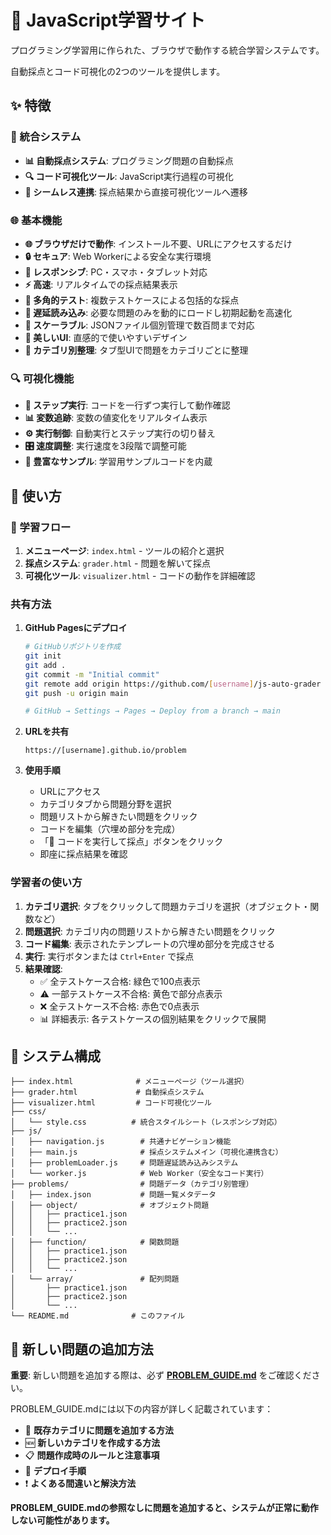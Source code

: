 # 🚀 JavaScript学習サイト

プログラミング学習用に作られた、ブラウザで動作する統合学習システムです。

自動採点とコード可視化の2つのツールを提供します。

## ✨ 特徴

### 🔗 統合システム
- **📊 自動採点システム**: プログラミング問題の自動採点
- **🔍 コード可視化ツール**: JavaScript実行過程の可視化
- **🔄 シームレス連携**: 採点結果から直接可視化ツールへ遷移

### 🌐 基本機能
- **🌐 ブラウザだけで動作**: インストール不要、URLにアクセスするだけ
- **🔒 セキュア**: Web Workerによる安全な実行環境
- **📱 レスポンシブ**: PC・スマホ・タブレット対応
- **⚡ 高速**: リアルタイムでの採点結果表示
- **🧪 多角的テスト**: 複数テストケースによる包括的な採点
- **🚀 遅延読み込み**: 必要な問題のみを動的にロードし初期起動を高速化
- **💾 スケーラブル**: JSONファイル個別管理で数百問まで対応
- **🎨 美しいUI**: 直感的で使いやすいデザイン
- **📂 カテゴリ別整理**: タブ型UIで問題をカテゴリごとに整理

### 🔍 可視化機能
- **👀 ステップ実行**: コードを一行ずつ実行して動作確認
- **📊 変数追跡**: 変数の値変化をリアルタイム表示
- **⚙️ 実行制御**: 自動実行とステップ実行の切り替え
- **🎛️ 速度調整**: 実行速度を3段階で調整可能
- **📝 豊富なサンプル**: 学習用サンプルコードを内蔵

## 🚀 使い方

### 🌟 学習フロー
1. **メニューページ**: `index.html` - ツールの紹介と選択
2. **採点システム**: `grader.html` - 問題を解いて採点
3. **可視化ツール**: `visualizer.html` - コードの動作を詳細確認

### 共有方法

1. **GitHub Pagesにデプロイ**
   ```bash
   # GitHubリポジトリを作成
   git init
   git add .
   git commit -m "Initial commit"
   git remote add origin https://github.com/[username]/js-auto-grader
   git push -u origin main
   
   # GitHub → Settings → Pages → Deploy from a branch → main
   ```

2. **URLを共有**
   ```
   https://[username].github.io/problem
   ```

3. **使用手順**
   - URLにアクセス
   - カテゴリタブから問題分野を選択
   - 問題リストから解きたい問題をクリック
   - コードを編集（穴埋め部分を完成）
   - 「🚀 コードを実行して採点」ボタンをクリック
   - 即座に採点結果を確認

### 学習者の使い方

1. **カテゴリ選択**: タブをクリックして問題カテゴリを選択（オブジェクト・関数など）
2. **問題選択**: カテゴリ内の問題リストから解きたい問題をクリック
3. **コード編集**: 表示されたテンプレートの穴埋め部分を完成させる
4. **実行**: 実行ボタンまたは `Ctrl+Enter` で採点
5. **結果確認**: 
   - ✅ 全テストケース合格: 緑色で100点表示
   - ⚠️ 一部テストケース不合格: 黄色で部分点表示
   - ❌ 全テストケース不合格: 赤色で0点表示
   - 📊 詳細表示: 各テストケースの個別結果をクリックで展開

## 🔧 システム構成

```
├── index.html              # メニューページ（ツール選択）
├── grader.html             # 自動採点システム
├── visualizer.html         # コード可視化ツール
├── css/
│   └── style.css          # 統合スタイルシート（レスポンシブ対応）
├── js/
│   ├── navigation.js        # 共通ナビゲーション機能
│   ├── main.js              # 採点システムメイン（可視化連携含む）
│   ├── problemLoader.js     # 問題遅延読み込みシステム
│   └── worker.js            # Web Worker（安全なコード実行）
├── problems/                # 問題データ（カテゴリ別管理）
│   ├── index.json           # 問題一覧メタデータ
│   ├── object/              # オブジェクト問題
│   │   ├── practice1.json
│   │   ├── practice2.json
│   │   └── ...
│   ├── function/            # 関数問題
│   │   ├── practice1.json
│   │   ├── practice2.json
│   │   └── ...
│   └── array/               # 配列問題
│       ├── practice1.json
│       ├── practice2.json
│       └── ...
└── README.md              # このファイル
```

## 📝 新しい問題の追加方法

**重要**: 新しい問題を追加する際は、必ず **[PROBLEM_GUIDE.md](PROBLEM_GUIDE.md)** をご確認ください。

PROBLEM_GUIDE.mdには以下の内容が詳しく記載されています：

- 📂 **既存カテゴリに問題を追加する方法**
- 🆕 **新しいカテゴリを作成する方法**  
- 📋 **問題作成時のルールと注意事項**
- 🚀 **デプロイ手順**
- ❗ **よくある間違いと解決方法**

**PROBLEM_GUIDE.mdの参照なしに問題を追加すると、システムが正常に動作しない可能性があります。**
